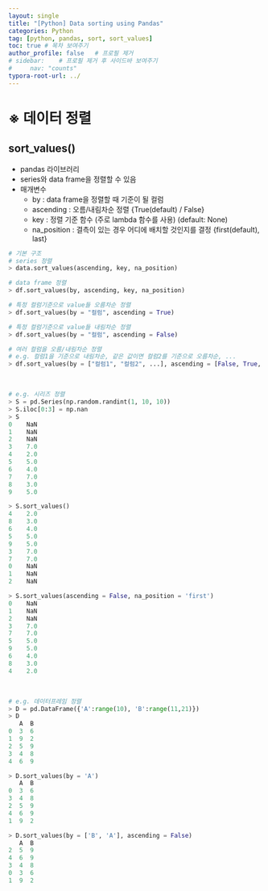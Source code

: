```yaml
---
layout: single
title: "[Python] Data sorting using Pandas"
categories: Python
tag: [python, pandas, sort, sort_values]
toc: true # 목차 보여주기
author_profile: false   # 프로필 제거
# sidebar:    # 프로필 제거 후 사이드바 보여주기
#     nav: "counts"
typora-root-url: ../
---
```


# ※ 데이터 정렬

## sort_values()
- pandas 라이브러리
- series와 data frame을 정렬할 수 있음
- 매개변수
  - by : data frame을 정렬할 때 기준이 될 컬럼
  - ascending : 오름/내림차순 정렬 {True(default) / False}
  - key : 정렬 기준 함수 (주로 lambda 함수를 사용) (default: None)
  - na_position : 결측이 있는 경우 어디에 배치할 것인지를 결정 {first(default), last}

```py
# 기본 구조
# series 정렬
> data.sort_values(ascending, key, na_position)

# data frame 정렬
> df.sort_values(by, ascending, key, na_position)

# 특정 컬럼기준으로 value들 오름차순 정렬
> df.sort_values(by = "컬럼", ascending = True)

# 특정 컬럼기준으로 value들 내림차순 정렬
> df.sort_values(by = "컬럼", ascending = False)

# 여러 컬럼을 오름/내림차순 정렬
# e.g. 컬럼1을 기준으로 내림차순, 같은 값이면 컬럼2를 기준으로 오름차순, ...
> df.sort_values(by = ["컬럼1", "컬럼2", ...], ascending = [False, True, ...])
```

<br>

```py
# e.g. 시리즈 정렬
> S = pd.Series(np.random.randint(1, 10, 10))
> S.iloc[0:3] = np.nan
> S
0    NaN
1    NaN
2    NaN
3    7.0
4    2.0
5    5.0
6    4.0
7    7.0
8    3.0
9    5.0

> S.sort_values()
4    2.0
8    3.0
6    4.0
5    5.0
9    5.0
3    7.0
7    7.0
0    NaN
1    NaN
2    NaN

> S.sort_values(ascending = False, na_position = 'first')
0    NaN
1    NaN
2    NaN
3    7.0
7    7.0
5    5.0
9    5.0
6    4.0
8    3.0
4    2.0
```

<br>

```py
# e.g. 데이터프레임 정렬
> D = pd.DataFrame({'A':range(10), 'B':range(11,21)})
> D
   A  B
0  3  6
1  9  2
2  5  9
3  4  8
4  6  9

> D.sort_values(by = 'A')
   A  B
0  3  6
3  4  8
2  5  9
4  6  9
1  9  2

> D.sort_values(by = ['B', 'A'], ascending = False)
   A  B
2  5  9
4  6  9
3  4  8
0  3  6
1  9  2
```